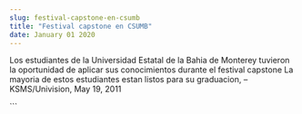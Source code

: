 ```yaml
---
slug: festival-capstone-en-csumb
title: "Festival capstone en CSUMB"
date: January 01 2020
---
```


 
<p>
  Los estudiantes de la Universidad Estatal de la Bahia de Monterey tuvieron la
  oportunidad de aplicar sus conocimientos durante el festival capstone La
  mayoria de estos estudiantes estan listos para su graduacion, –
  KSMS/Univision, May 19, 2011
</p>
```
